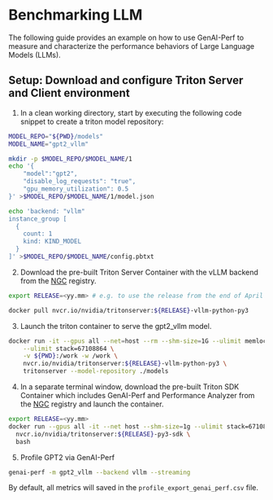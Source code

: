 <!--
Copyright (c) 2024, NVIDIA CORPORATION & AFFILIATES. All rights reserved.

Redistribution and use in source and binary forms, with or without
modification, are permitted provided that the following conditions
are met:
 * Redistributions of source code must retain the above copyright
   notice, this list of conditions and the following disclaimer.
 * Redistributions in binary form must reproduce the above copyright
   notice, this list of conditions and the following disclaimer in the
   documentation and/or other materials provided with the distribution.
 * Neither the name of NVIDIA CORPORATION nor the names of its
   contributors may be used to endorse or promote products derived
   from this software without specific prior written permission.

THIS SOFTWARE IS PROVIDED BY THE COPYRIGHT HOLDERS ``AS IS'' AND ANY
EXPRESS OR IMPLIED WARRANTIES, INCLUDING, BUT NOT LIMITED TO, THE
IMPLIED WARRANTIES OF MERCHANTABILITY AND FITNESS FOR A PARTICULAR
PURPOSE ARE DISCLAIMED.  IN NO EVENT SHALL THE COPYRIGHT OWNER OR
CONTRIBUTORS BE LIABLE FOR ANY DIRECT, INDIRECT, INCIDENTAL, SPECIAL,
EXEMPLARY, OR CONSEQUENTIAL DAMAGES (INCLUDING, BUT NOT LIMITED TO,
PROCUREMENT OF SUBSTITUTE GOODS OR SERVICES; LOSS OF USE, DATA, OR
PROFITS; OR BUSINESS INTERRUPTION) HOWEVER CAUSED AND ON ANY THEORY
OF LIABILITY, WHETHER IN CONTRACT, STRICT LIABILITY, OR TORT
(INCLUDING NEGLIGENCE OR OTHERWISE) ARISING IN ANY WAY OUT OF THE USE
OF THIS SOFTWARE, EVEN IF ADVISED OF THE POSSIBILITY OF SUCH DAMAGE.
-->

# Benchmarking LLM

The following guide provides an example on how to use GenAI-Perf
to measure and characterize the performance behaviors of Large Language Models
(LLMs).

## Setup: Download and configure Triton Server and Client environment

1. In a clean working directory, start by executing the following code snippet
to create a triton model repository:

```bash
MODEL_REPO="${PWD}/models"
MODEL_NAME="gpt2_vllm"

mkdir -p $MODEL_REPO/$MODEL_NAME/1
echo '{
    "model":"gpt2",
    "disable_log_requests": "true",
    "gpu_memory_utilization": 0.5
}' >$MODEL_REPO/$MODEL_NAME/1/model.json

echo 'backend: "vllm"
instance_group [
  {
    count: 1
    kind: KIND_MODEL
  }
]' >$MODEL_REPO/$MODEL_NAME/config.pbtxt
```

2. Download the pre-built Triton Server Container with the vLLM backend from the
[NGC](https://catalog.ngc.nvidia.com/orgs/nvidia/containers/tritonserver)
registry.

```bash
export RELEASE=<yy.mm> # e.g. to use the release from the end of April of 2024, do `export RELEASE=24.04`

docker pull nvcr.io/nvidia/tritonserver:${RELEASE}-vllm-python-py3
```

3. Launch the triton container to serve the gpt2_vllm model.

```bash
docker run -it --gpus all --net=host --rm --shm-size=1G --ulimit memlock=-1 \
    --ulimit stack=67108864 \
    -v ${PWD}:/work -w /work \
    nvcr.io/nvidia/tritonserver:${RELEASE}-vllm-python-py3 \
    tritonserver --model-repository ./models
```

4. In a separate terminal window, download the pre-built Triton SDK Container
which includes GenAI-Perf and Performance Analyzer from the
[NGC](https://catalog.ngc.nvidia.com/orgs/nvidia/containers/tritonserver)
registry and launch the container.

```bash
export RELEASE=<yy.mm>
docker run --gpus all -it --net host --shm-size=1g --ulimit stack=67108864 \
  nvcr.io/nvidia/tritonserver:${RELEASE}-py3-sdk \
  bash
```

5. Profile GPT2 via GenAI-Perf

```bash
genai-perf -m gpt2_vllm --backend vllm --streaming
```

By default, all metrics will saved in the `profile_export_genai_perf.csv` file.